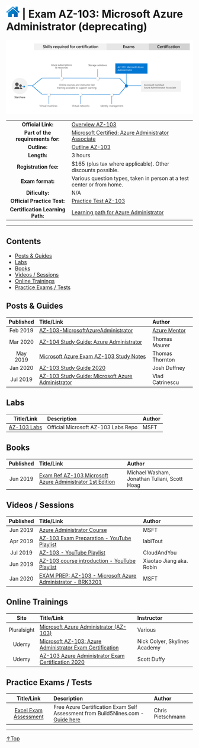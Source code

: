 # [![Home](/img/home.png)](certifications.md "Overview Certifications") | Exam AZ-103: Microsoft Azure Administrator (deprecating)
![Cert](/img/az-103.png)

|                                   |                                                                                                                                 |
| :-------------------------------: | :------------------------------------------------------------------------------------------------------------------------------ |
|        **Official Link:**         | [Overview AZ-103](https://docs.microsoft.com/en-us/learn/certifications/exams/AZ-103)                                           |
| **Part of the requirements for:** | [Microsoft Certified: Azure Administrator Associate](https://docs.microsoft.com/en-us/learn/certifications/azure-administrator) |
|           **Outline:**            | [Outline AZ-103](https://query.prod.cms.rt.microsoft.com/cms/api/am/binary/RE3VwUR)                                             |
|            **Length:**            | 3 hours                                                                                                                         |
|       **Registration fee:**       | $165 (plus tax where applicable).  Other discounts possible.                                                                    |
|         **Exam format:**          | Various question types, taken in person at a test center or from home.                                                          |
|          **Dificulty:**           | N/A                                                                                                                             |
|    **Official Practice Test:**    | [Practice Test AZ-103](https://us.mindhub.com/p/MU-AZ-103)                                                                      |
| **Certification Learning Path:**  | [Learning path for Azure Administrator](https://query.prod.cms.rt.microsoft.com/cms/api/am/binary/RWtY7Z)                       |


___

## Contents
- [Posts & Guides](#posts-&-guides)
- [Labs](#labs)
- [Books](#books)
- [Videos / Sessions](#videos-/-sessions)
- [Online Trainings](#online-trainings)
- [Practice Exams / Tests](#practice-exams-/-tests)


## Posts & Guides
| Published | Title/Link                                                                                                                       | Author                                             |
| :-------: | :------------------------------------------------------------------------------------------------------------------------------- | :------------------------------------------------- |
| Feb 2019  | [AZ-103-MicrosoftAzureAdministrator](https://github.com/AzureMentor/AZ-103-MicrosoftAzureAdministrator)                          | [Azure Mentor](https://azurementor.wordpress.com/) |
| Mar 2020  | [AZ-104 Study Guide: Azure Administrator](https://www.thomasmaurer.ch/2020/03/az-104-study-guide-azure-administrator/)           | Thomas Maurer                                      |
| May 2019  | [Microsoft Azure Exam AZ-103 Study Notes](https://thomasthornton.cloud/2019/05/07/microsoft-azure-exam-az-103-study-notes/)      | Thomas Thornton                                    |
| Jan 2020  | [AZ-103 Study Guide 2020](http://duffney.io/AZ103-StudyGuide)                                                                    | Josh Duffney                                       |
| Jul 2019  | [AZ-103 Study Guide: Microsoft Azure Administrator ](https://vladtalkstech.com/az-103-study-guide-microsoft-azure-administrator) | Vlad Catrinescu                                    |

## Labs
|                                       Title/Link                                       | Description                         | Author |
| :------------------------------------------------------------------------------------: | :---------------------------------- | :----- |
| [AZ-103 Labs](https://github.com/MicrosoftLearning/AZ-103-MicrosoftAzureAdministrator) | Official Microsoft AZ-103 Labs Repo | MSFT   |


## Books
| Published | Title/Link                                                                                                                                  | Author                                       |
| :-------: | :------------------------------------------------------------------------------------------------------------------------------------------ | :------------------------------------------- |
| Jun 2019  | [Exam Ref AZ-103 Microsoft Azure Administrator 1st Edition](https://www.amazon.com/Exam-AZ-103-Microsoft-Azure-Administrator/dp/013546658X) | Michael Washam, Jonathan Tuliani, Scott Hoag |


## Videos / Sessions
| Published | Title/Link                                                                                                                           | Author                   |
| :-------: | :----------------------------------------------------------------------------------------------------------------------------------- | :----------------------- |
| Jun 2019  | [Azure Administrator Course](https://www.youtube.com/watch?v=CP65uMm0QSE&list=PLmsQNfjTbtTU6oMXlUQwuQA4PZaZPLPYE)                    | MSFT                     |
| Apr 2019  | [AZ-103 Exam Preparation - YouTube Playlist](https://www.youtube.com/watch?v=XFJYH4J6kN0&list=PL4ZP0JmH05bTMKp5p_PIponQTshu33rf3)    | labITout                 |
| Jul 2019  | [AZ-103 - YouTube Playlist](https://www.youtube.com/watch?v=xzm6DS-W2SQ&list=PL2cpErdp4pbDBl9J7rts6VNwr3U-l-LXG)                     | CloudAndYou              |
| Jun 2019  | [AZ-103 course introduction - YouTube Playlist](https://www.youtube.com/watch?v=txhaJ5W_5vQ&list=PL02Fildmev2Y2KG8xAWarGLxPZeKfrnzJ) | Xiaotao Jiang aka. Robin |
| Jan 2020  | [EXAM PREP: AZ-103 - Microsoft Azure Administrator - BRK3201](https://www.youtube.com/watch?v=ypdKWTX9F-U)                           | MSFT                     |

## Online Trainings
|    Site     | Title/Link                                                                                                       | Instructor                    |
| :---------: | :--------------------------------------------------------------------------------------------------------------- | :---------------------------- |
| Pluralsight | [Microsoft Azure Administrator (AZ-103)](https://www.pluralsight.com/paths/microsoft-azure-administrator-az-103) | Various                       |
|    Udemy    | [Microsoft AZ-103: Azure Administrator Exam Certification](https://www.udemy.com/course/az-100-skylines-academy) | Nick Colyer, Skylines Academy |
|    Udemy    | [AZ-103 Azure Administrator Exam Certification 2020](https://www.udemy.com/course/70533-azure/)                  | Scott Duffy                   |

## Practice Exams / Tests
|                                                                        Title/Link                                                                        | Description                                                                                                                                     | Author            |
| :------------------------------------------------------------------------------------------------------------------------------------------------------: | :---------------------------------------------------------------------------------------------------------------------------------------------- | :---------------- |
| [Excel Exam Assessment](https://github.com/Build5Nines/exam-assessments/blob/master/Assessments/Exam-Msft-AZ-103-Self-Assessment-Build5Nines.xlsx?raw=1) | Free Azure Certification Exam Self Assessment from Build5Nines.com  - [Guide here](https://build5nines.com/free-oss-exam-self-assessment-tool/) | Chris Pietschmann |

___
 <a href="#top" title="Back to the top.">↑Top</a>
